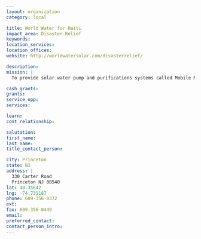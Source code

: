 ```yaml
---
layout: organization
category: local

title: World Water for Haiti
impact_area: Disaster Relief
keywords: 
location_services: 
location_offices: 
website: http://worldwatersolar.com/disasterrelief/

description: 
mission: |
  To provide solar water pump and purifications systems called Mobile MaxPure to Haiti.

cash_grants: 
grants: 
service_opp: 
services: 

learn: 
cont_relationship: 

salutation: 
first_name: 
last_name: 
title_contact_person: 

city: Princeton
state: NJ
address: |
  330 Carter Road  
  Princeton NJ 08540
lat: 40.35642
lng: -74.731187
phone: 609-356-0372
ext: 
fax: 609-356-0449
email: 
preferred_contact: 
contact_person_intro: 
---
```

